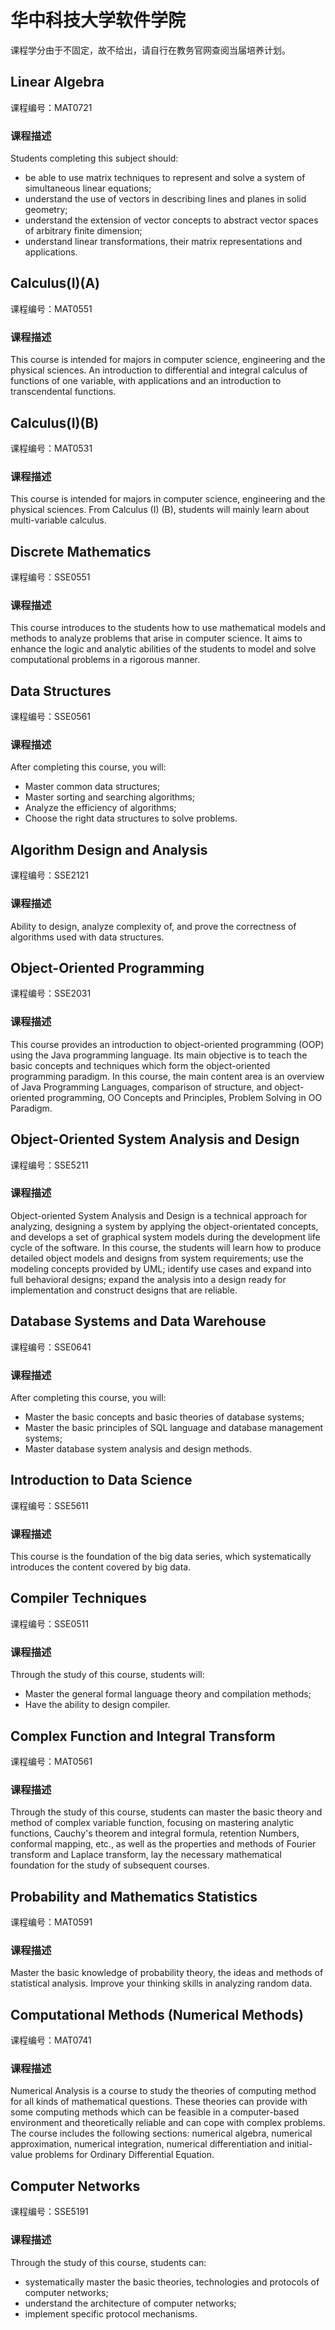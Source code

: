 # 华中科技大学软件学院

课程学分由于不固定，故不给出，请自行在教务官网查阅当届培养计划。

## Linear Algebra

课程编号：MAT0721

### 课程描述

Students completing this subject should:

- be able to use matrix techniques to represent and solve a system of simultaneous linear equations;
- understand the use of vectors in describing lines and planes in solid geometry;
- understand the extension of vector concepts to abstract vector spaces of arbitrary finite dimension;
- understand linear transformations, their matrix representations and applications.

## Calculus(I)(A) 

课程编号：MAT0551

### 课程描述

This course is intended for majors in computer science, engineering and the physical sciences. An introduction to differential and integral calculus of functions of one variable, with applications and an introduction to transcendental functions.

## Calculus(I)(B)

课程编号：MAT0531

### 课程描述

This course is intended for majors in computer science, engineering and the physical sciences. From Calculus (I) (B), students will mainly learn about multi-variable calculus.

## Discrete Mathematics

课程编号：SSE0551

### 课程描述

This course introduces to the students how to use mathematical models and methods to analyze problems that arise in computer science. It aims to enhance the logic and analytic abilities of the students to model and solve computational problems in a rigorous manner.

## Data Structures

课程编号：SSE0561

### 课程描述

After completing this course, you will:

- Master common data structures;
- Master sorting and searching algorithms;
- Analyze the efficiency of algorithms;
- Choose the right data structures to solve problems.

## Algorithm Design and Analysis

课程编号：SSE2121

### 课程描述

Ability to design, analyze complexity of, and prove the correctness of algorithms used with data structures.

## Object-Oriented Programming

课程编号：SSE2031

### 课程描述

This course provides an introduction to object-oriented programming (OOP) using the Java programming language. Its main objective is to teach the basic concepts and techniques which form the object-oriented programming paradigm. In this course, the main content area is an overview of Java Programming Languages, comparison of structure, and object-oriented programming, OO Concepts and Principles, Problem Solving in OO Paradigm.

## Object-Oriented System Analysis and Design

课程编号：SSE5211

### 课程描述

Object-oriented System Analysis and Design is a technical approach for analyzing, designing a system by applying the object-orientated concepts, and develops a set of graphical system models during the development life cycle of the software. In this course, the students will learn how to produce detailed object models and designs from system requirements; use the modeling concepts provided by UML; identify use cases and expand into full behavioral designs; expand the analysis into a design ready for implementation and construct designs that are reliable.

## Database Systems and Data Warehouse

课程编号：SSE0641

### 课程描述

After completing this course, you will:

- Master the basic concepts and basic theories of database systems;
- Master the basic principles of SQL language and database management systems;
- Master database system analysis and design methods.

## Introduction to Data Science

课程编号：SSE5611

### 课程描述

This course is the foundation of the big data series, which systematically introduces the content covered by big data.

## Compiler Techniques

课程编号：SSE0511

### 课程描述

Through the study of this course, students will:

- Master the general formal language theory and compilation methods;
- Have the ability to design compiler.

## Complex Function and Integral Transform

课程编号：MAT0561

### 课程描述

Through the study of this course, students can master the basic theory and method of complex variable function, focusing on mastering analytic functions, Cauchy's theorem and integral formula, retention Numbers, conformal mapping, etc., as well as the properties and methods of Fourier transform and Laplace transform, lay the necessary mathematical foundation for the study of subsequent courses.

## Probability and Mathematics Statistics

课程编号：MAT0591

### 课程描述

Master the basic knowledge of probability theory, the ideas and methods of statistical analysis. Improve your thinking skills in analyzing random data.

## Computational Methods (Numerical Methods)

课程编号：MAT0741

### 课程描述

Numerical Analysis is a course to study the theories of computing method for all kinds of mathematical questions. These theories can provide with some computing methods which can be feasible in a computer-based environment and theoretically reliable and can cope with complex problems. The course includes the following sections: numerical algebra, numerical approximation, numerical integration, numerical differentiation and initial-value problems for Ordinary Differential Equation.

## Computer Networks

课程编号：SSE5191

### 课程描述

Through the study of this course, students can:

- systematically master the basic theories, technologies and protocols of computer networks;
- understand the architecture of computer networks;
- implement specific protocol mechanisms.